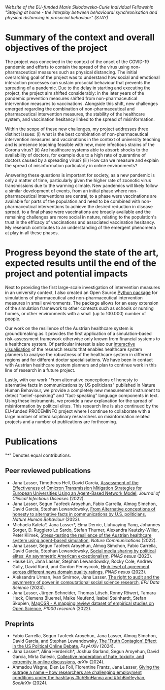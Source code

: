 *Website of the EU-funded Marie Skłodowska-Curie Individual Fellowship "Staying at home - the interplay between behavioural synchronisation and physical distancing in prosocial behaviour" (STAY)*

# Summary of the context and overall objectives of the project 
The project was conceived in the context of the onset of the COVID-19 pandemic and efforts to contain the spread of the virus using non-pharmaceutical measures such as physical distancing. The initial overarching goal of the project was to understand how social and emotional interaction processes can sustain prosocial behaviour that prevents the spreading of a pandemic. Due to the delay in starting and executing the project, the project aim shifted considerably: in the later years of the pandemic prevention measures shifted from non-pharmaceutical intervention measures to vaccinations. Alongside this shift, new challenges emerged regarding the combination of non-pharmaceutical and pharmaceutical intervention measures, the stability of the healthcare system, and vaccination hesitancy linked to the spread of misinformation. 

Within the scope of these new challenges, my project addresses three distinct issues: (i) what is the best combination of non-pharmaceutical intervention measures and vaccinations in the context of university teaching and is presence teaching feasible with new, more infectious strains of the Corona virus? (ii) Are healthcare systems able to absorb shocks to the availability of doctors, for example due to a high rate of quarantine of doctors caused by a spreading virus? (iii) How can we measure and explain the spread of misinformation particularly in online environments?

Answering these questions is important for society, as a new pandemic is only a matter of time, particularly given the higher rate of zoonotic virus transmissions due to the warming climate. New pandemics will likely follow a similar development of events, from an initial phase where non-pharmaceutical interventions are central, to a phase were vaccinations are available for parts of the population and need to be combined with non-pharmaceutical interventions to achieve the desired reduction in disease spread, to a final phase were vaccinations are broadly available and the remaining challenges are more social in nature, relating to the population's trust in the efficacy of vaccinations and associated vaccination hesitancy. My research contributes to an understanding of the emergent phenomena at play in all these phases.

# Progress beyond the state of the art, expected results until the end of the project and potential impacts
Next to providing the first large-scale investigation of intervention measures in an university context, I also created an Open Source [Python package](https://pypi.org/project/scseirx/) for simulations of pharmaceutical and non-pharmaceutical intervention measures in small environments. The package allows for an easy extension of the simulation framework to other contexts such as schools or nursing homes, or other environments with a small (up to 100.000) number of people.

Our work on the resilience of the Austrian healthcare system is groundbreaking as it provides the first application of a simulation-based risk-assessment framework otherwise only known from financial systems to a healthcare system. Of particular interest is also our [interactive visualisation](https://vis.csh.ac.at/care-network-resilience/) of the research results that enables healthcare system planners to analyse the robustness of the healthcare system in different regions and for different doctor specialisations. We have been in contact with Austrian healthcare system planners and plan to continue work in this line of research in a future project.

Lastly, with our work "From alternative conceptions of honesty to alternative facts in communications by US politicians" published in Nature Human Behaviour, we provide a completely new measurement instrument to detect "belief-speaking" and "fact-speaking" language components in text. Using these instruments, we provide a new explanation for the spread of misinformation by political elites. This research line is also continued by the EU-funded PRODEMINFO project where I continue to collaborate with a large number of interdisciplinary researchers on misinformation related projects and a number of publications are forthcoming.

# Publications
"*" Denotes equal contributions.
## Peer reviewed publications
* Jana Lasser, Timotheus Hell, David Garcia, [Assessment of the Effectiveness of Omicron Transmission Mitigation Strategies for European Universities Using an Agent-Based Network Model](https://doi.org/10.1093/cid/ciac340), *Journal of Clinical Infectious Diseases* (2022).
* Jana Lasser, Segun Taofeek Aroyehun, Fabio Carrella, Almog Simchon, David Garcia, Stephan Lewandowsky, [From Alternative conceptions of honesty to alternative facts in communications by U.S. politicians](https://doi.org/10.1038/s41562-023-01691-w), *Nature Human Behaviour* (2023).
* Michaela Kaleta*, Jana Lasser*, Elma Dervic, Liuhuaying Yang, Johannes Sorger, D. Ruggiero Lo Sardo, Stefan Thurner, Alexandra Kautzky-Willer, Peter Klimek, [Stress-testing the resilience of the Austrian healthcare system using agent-based simulation](https://doi.org/10.1038/s41467-022-31766-7), *Nature Communications* (2022).
* Jana Lasser, Segun Taofeek Aroyehun, Almog Simchon, Fabio Carrella, David Garcia, Stephan Lewandowsky, [Social media sharing by political elites: An asymmetric American exceptionalism](https://doi.org/10.1093/pnasnexus/pgac186), *PNAS nexus* (2023).
* Hause Lin, Jana Lasser, Stephan Lewandowsky, Rocky Cole, Andrew Gully, David Rand, and Gordon Pennycook, [High level of agreement across different news domain quality ratings](https://doi.org/10.1093/pnasnexus/pgad286), *PNAS nexus* (2023).
* Aleksandra Urman, Ivan Smirnov, Jana Lasser, [The right to audit and the asymmetry of power in computational social science research](https://doi.org/10.1140/epjds/s13688-024-00454-5), *EPJ Data Science* (2024).
* Jana Lasser, Jürgen Schneider, Thomas Lösch, Ronny Röwert, Tamara Heck, Clemens Bluemel, Maike Neufend, Isabel Steinhardt, Stefan Skupien, [MapOSR - A mapping review dataset of empirical studies on Open Science](http://dx.doi.org/10.12688/f1000research.121665.1), *F1000 research* (2022).
  
## Preprints
* Fabio Carrella, Segun Taofeek Aroyehun, Jana Lasser, Almog Simchon, David Garcia, and Stephan Lewandowsky, [The 'Truth Contagion' Effect in the US Political Online Debate](https://doi.org/10.31234/osf.io/qx34w), *PsyArXiv* (2024).
* Jana Lasser*, Alina Herderich*, Joshua Garland, Segun Aroyehun, David Garcia, Mirta Galesic, [Collective moderation of hate, toxicity, and extremity in online discussions](http://arxiv.org/abs/2303.00357), *arXiv* (2024).
* Ahmadou Wagne, Elen Le Foll, Florentine Frantz, Jana Lasser, [Giving the outrage a name – how researchers are challenging employment conditions under the hashtags #IchBinHanna and #IchBinReyhan](https://doi.org/10.31235/osf.io/4y863), *SocArXiv* (2024).
